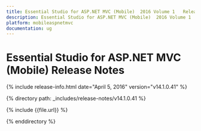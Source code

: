 ```yaml
---
title: Essential Studio for ASP.NET MVC (Mobile)  2016 Volume 1   Release Notes  
description: Essential Studio for ASP.NET MVC (Mobile)  2016 Volume 1   Release Notes  
platform: mobileaspnetmvc
documentation: ug
---
```


# Essential Studio for ASP.NET MVC (Mobile)  Release Notes  

{% include release-info.html date="April 5, 2016"  version="v14.1.0.41" %} 


{% directory path: _includes/release-notes/v14.1.0.41 %}

{% include {{file.url}} %}

{% enddirectory %}